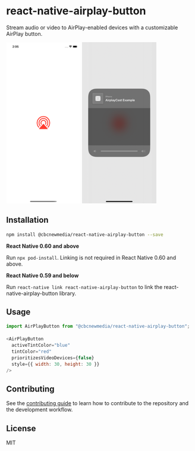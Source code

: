 # react-native-airplay-button

Stream audio or video to AirPlay-enabled devices with a customizable AirPlay button.

<img src="example-1.png" width=200 alt="AirPlay Button" /> <img src="example-2.png" width=200 alt="AirPlay Button Pressed" />

## Installation

```sh
npm install @cbcnewmedia/react-native-airplay-button --save

```

**React Native 0.60 and above**

Run `npx pod-install`. Linking is not required in React Native 0.60 and above.

**React Native 0.59 and below**

Run `react-native link react-native-airplay-button` to link the react-native-airplay-button library.

## Usage

```js
import AirPlayButton from "@cbcnewmedia/react-native-airplay-button";

<AirPlayButton 
  activeTintColor="blue"
  tintColor="red"
  prioritizesVideoDevices={false}
  style={{ width: 30, height: 30 }}
/>
```

## Contributing

See the [contributing guide](CONTRIBUTING.md) to learn how to contribute to the repository and the development workflow.

## License

MIT

